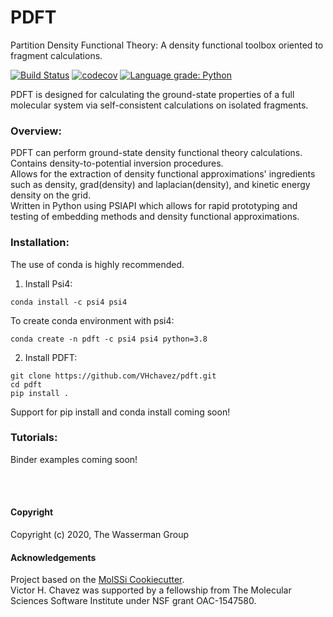 PDFT 
====

Partition Density Functional Theory: A density functional toolbox oriented to fragment calculations.


[//]: # (Badges)
[![Build Status](https://travis-ci.com/vhchavez/pdft.svg?token=qfJoUsJ2RErCUYXqxfAQ&branch=master)](https://travis-ci.com/vhchavez/pdft)
[![codecov](https://codecov.io/gh/vhchavez/pdft/branch/master/graph/badge.svg?token=83bevc0aMc)](https://codecov.io/gh/vhchavez/pdft)
[![Language grade: Python](https://img.shields.io/lgtm/grade/python/g/VHchavez/pdft.svg?logo=lgtm&logoWidth=18)](https://lgtm.com/projects/g/VHchavez/pdft/context:python)

PDFT is designed for calculating the ground-state properties of a full molecular system via self-consistent calculations on isolated fragments.

### Overview:
PDFT can perform ground-state density functional theory calculations.  
Contains density-to-potential inversion procedures.  
Allows for the extraction of density functional approximations' ingredients such as density, grad(density) and laplacian(density), and kinetic energy density on the grid.  
Written in Python using PSIAPI which allows for rapid prototyping and testing of embedding methods and density functional approximations.  

### Installation:
The use of conda is highly recommended. 
1) Install Psi4:
```
conda install -c psi4 psi4
```
To create conda environment with psi4:
```
conda create -n pdft -c psi4 psi4 python=3.8
```

2) Install PDFT:
```
git clone https://github.com/VHchavez/pdft.git
cd pdft
pip install .
```

Support for pip install and conda install coming soon!

### Tutorials:
Binder examples coming soon!

<br>
<br>

#### Copyright

Copyright (c) 2020, The Wasserman Group

#### Acknowledgements
Project based on the [MolSSi Cookiecutter](https://github.com/molssi/cookiecutter-cms).  
Victor H. Chavez was supported by a fellowship from The Molecular Sciences Software Institute under NSF grant OAC-1547580.  

